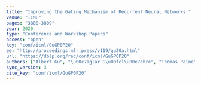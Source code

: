 ```yaml
---
title: "Improving the Gating Mechanism of Recurrent Neural Networks."
venue: "ICML"
pages: "3800-3809"
year: 2020
type: "Conference and Workshop Papers"
access: "open"
key: "conf/icml/GuGP0P20"
ee: "http://proceedings.mlr.press/v119/gu20a.html"
url: "https://dblp.org/rec/conf/icml/GuGP0P20"
authors: ["Albert Gu", "\u00c7aglar G\u00fcl\u00e7ehre", "Thomas Paine", "Matt Hoffman", "Razvan Pascanu"]
sync_version: 3
cite_key: "conf/icml/GuGP0P20"
---
```

